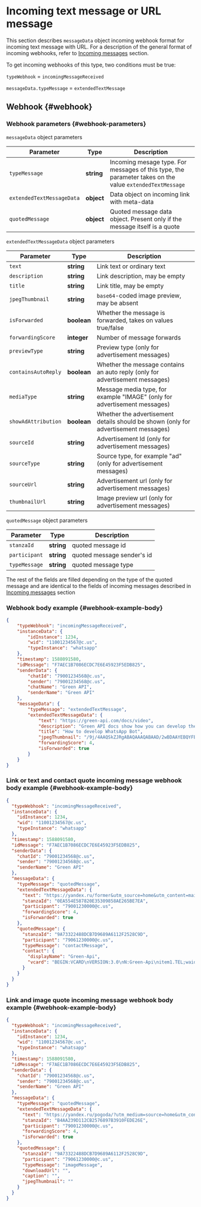 # Incoming text message or URL message

This section describes `messageData` object incoming webhook format for incoming text message with URL. For a description of the general format of incoming webhooks, refer to [Incoming messages](Webhook-IncomingMessageReceived.md) section. 

To get incoming webhooks of this type, two conditions must be true:

`typeWebhook` = `incomingMessageReceived`

`messageData.typeMessage` = `extendedTextMessage`

## Webhook {#webhook}

### Webhook parameters {#webhook-parameters}

`messageData` object parameters

Parameter | Type | Description
----- | ----- | -----
`typeMessage` | **string** | Incoming mesage type. For messages of this type, the parameter takes on the value `extendedTextMessage`
`extendedTextMessageData` | **object** | Data object on incoming link with meta-data
`quotedMessage` | **object** | Quoted message data object. Present only if the message itself is a quote

`extendedTextMessageData` object parameters

Parameter | Type | Description
----- | ----- | -----
`text` | **string** | Link text or ordinary text
`description` | **string** | Link description, may be empty
`title` | **string** | Link title, may be empty
`jpegThumbnail` | **string** | `base64`-coded image preview, may be absent
`isForwarded` | **boolean** | Whether the message is forwarded, takes on values true/false
`forwardingScore` | **integer** | Number of message forwards
`previewType` | **string** | Preview type (only for advertisement messages)
`containsAutoReply` | **boolean** | Whether the message contains an auto reply (only for advertisement messages)
`mediaType` | **string** | Message media type, for example "IMAGE" (only for advertisement messages)
`showAdAttribution` | **boolean** | Whether the advertisement details should be shown (only for advertisement messages)
`sourceId` | **string** | Advertisement Id (only for advertisement messages)
`sourceType` | **string** | Source type, for example "ad" (only for advertisement messages)
`sourceUrl` | **string** | Advertisement url (only for advertisement messages)
`thumbnailUrl` | **string** | Image preview url (only for advertisement messages)


`quotedMessage` object parameters

| Parameter     | Type       | Description                          |
| ------------- | ---------- | ------------------------------------ |
| `stanzaId`    | **string** | quoted message id                    |
| `participant` | **string** | quoted message sender's id           |
| `typeMessage` | **string** | quoted message type                  |

The rest of the fields are filled depending on the type of the quoted message and are identical to the fields of incoming messages described in [Incoming messages](Webhook-IncomingMessageReceived.md) section

### Webhook body example {#webhook-example-body}

```json
{
    "typeWebhook": "incomingMessageReceived",
    "instanceData": {
        "idInstance": 1234,
        "wid": "11001234567@c.us",
        "typeInstance": "whatsapp"
    },
    "timestamp": 1588091580,
    "idMessage": "F7AEC1B7086ECDC7E6E45923F5EDB825",
    "senderData": {
        "chatId": "79001234568@c.us",
        "sender": "79001234568@c.us",
        "chatName": "Green API",
        "senderName": "Green API"
    },
    "messageData": {
        "typeMessage": "extendedTextMessage",
        "extendedTextMessageData": {
            "text": "https://green-api.com/docs/video",
            "description": "Green API docs show how you can develop the WhatsApp Bot",
            "title": "How to develop WhatsApp Bot",
            "jpegThumbnail": "/9j/4AAQSkZJRgABAQAAAQABAAD/2wBDAAYEBQYFBAYGBQYHBwYIChAKCgkJChQODwwQFxQYG==",
            "forwardingScore": 4,
            "isForwarded": true
        }
    }
}
```

### Link or text and contact quote incoming message webhook body example {#webhook-example-body}

```json
{
  "typeWebhook": "incomingMessageReceived",
  "instanceData": {
    "idInstance": 1234,
    "wid": "11001234567@c.us",
    "typeInstance": "whatsapp"
  },
  "timestamp": 1588091580,
  "idMessage": "F7AEC1B7086ECDC7E6E45923F5EDB825",
  "senderData": {
    "chatId": "79001234568@c.us",
    "sender": "79001234568@c.us",
    "senderName": "Green API"
  },
  "messageData": {
    "typeMessage": "quotedMessage",
    "extendedTextMessageData": {
      "text": "https://yandex.ru/former&utm_source=home&utm_content=main_informer&utm_term=main_number",
      "stanzaId": "0EA554E587820E35309858AE265BE7EA",
      "participant": "79001230000@c.us",
      "forwardingScore": 4,
      "isForwarded": true
    },
    "quotedMessage": {
      "stanzaId": "9A73322488DCB7D9689A6112F2528C9D",
      "participant": "79061230000@c.us",
      "typeMessage": "contactMessage",
      "contact": {
        "displayName": "Green-Api",
        "vcard": "BEGIN:VCARD\nVERSION:3.0\nN:Green-Api\nitem1.TEL;waid=79001230000\nitem1.X-ABLabel:Mobile\nEND:VCARD"
      }
    }
  }
}
```

###  Link and image quote incoming message webhook body example {#webhook-example-body}

```json
{
  "typeWebhook": "incomingMessageReceived",
  "instanceData": {
    "idInstance": 1234,
    "wid": "11001234567@c.us",
    "typeInstance": "whatsapp"
  },
  "timestamp": 1588091580,
  "idMessage": "F7AEC1B7086ECDC7E6E45923F5EDB825",
  "senderData": {
    "chatId": "79001234568@c.us",
    "sender": "79001234568@c.us",
    "senderName": "Green API"
  },
  "messageData": {
    "typeMessage": "quotedMessage",
    "extendedTextMessageData": {
      "text": "https://yandex.ru/pogoda/?utm_medium=source=home&utm_content=main_informer&utm_term=main_number",
      "stanzaId": "B4AA239D112CB2576897B3910FEDE26E",
      "participant": "79001230000@c.us",
      "forwardingScore": 4,
      "isForwarded": true
    },
    "quotedMessage": {
      "stanzaId": "9A73322488DCB7D9689A6112F2528C9D",
      "participant": "79061230000@c.us",
      "typeMessage": "imageMessage",
      "downloadUrl": "",
      "caption": "",
      "jpegThumbnail": ""
    }
  }
}
```
